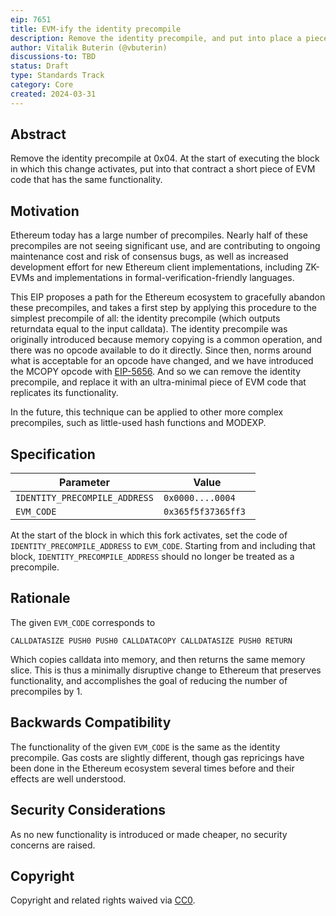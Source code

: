 ```yaml
---
eip: 7651
title: EVM-ify the identity precompile
description: Remove the identity precompile, and put into place a piece of EVM code that has equivalent functionality
author: Vitalik Buterin (@vbuterin)
discussions-to: TBD
status: Draft
type: Standards Track
category: Core
created: 2024-03-31
---
```


## Abstract

Remove the identity precompile at 0x04. At the start of executing the block in which this change activates, put into that contract a short piece of EVM code that has the same functionality.

## Motivation

Ethereum today has a large number of precompiles. Nearly half of these precompiles are not seeing significant use, and are contributing to ongoing maintenance cost and risk of consensus bugs, as well as increased development effort for new Ethereum client implementations, including ZK-EVMs and implementations in formal-verification-friendly languages.

This EIP proposes a path for the Ethereum ecosystem to gracefully abandon these precompiles, and takes a first step by applying this procedure to the simplest precompile of all: the identity precompile (which outputs returndata equal to the input calldata). The identity precompile was originally introduced because memory copying is a common operation, and there was no opcode available to do it directly. Since then, norms around what is acceptable for an opcode have changed, and we have introduced the MCOPY opcode with [EIP-5656](https://eips.ethereum.org/EIPS/eip-5656). And so we can remove the identity precompile, and replace it with an ultra-minimal piece of EVM code that replicates its functionality.

In the future, this technique can be applied to other more complex precompiles, such as little-used hash functions and MODEXP.

## Specification

| Parameter | Value |
| - | - |
| `IDENTITY_PRECOMPILE_ADDRESS` | `0x0000....0004` |
| `EVM_CODE`    |  `0x365f5f37365ff3 ` |

At the start of the block in which this fork activates, set the code of `IDENTITY_PRECOMPILE_ADDRESS` to `EVM_CODE`. Starting from and including that block, `IDENTITY_PRECOMPILE_ADDRESS` should no longer be treated as a precompile.

## Rationale

The given `EVM_CODE` corresponds to

```
CALLDATASIZE PUSH0 PUSH0 CALLDATACOPY CALLDATASIZE PUSH0 RETURN
```

Which copies calldata into memory, and then returns the same memory slice. This is thus a minimally disruptive change to Ethereum that preserves functionality, and accomplishes the goal of reducing the number of precompiles by 1.

## Backwards Compatibility

The functionality of the given `EVM_CODE` is the same as the identity precompile. Gas costs are slightly different, though gas repricings have been done in the Ethereum ecosystem several times before and their effects are well understood.

## Security Considerations

As no new functionality is introduced or made cheaper, no security concerns are raised.

## Copyright

Copyright and related rights waived via [CC0](../LICENSE.md).
